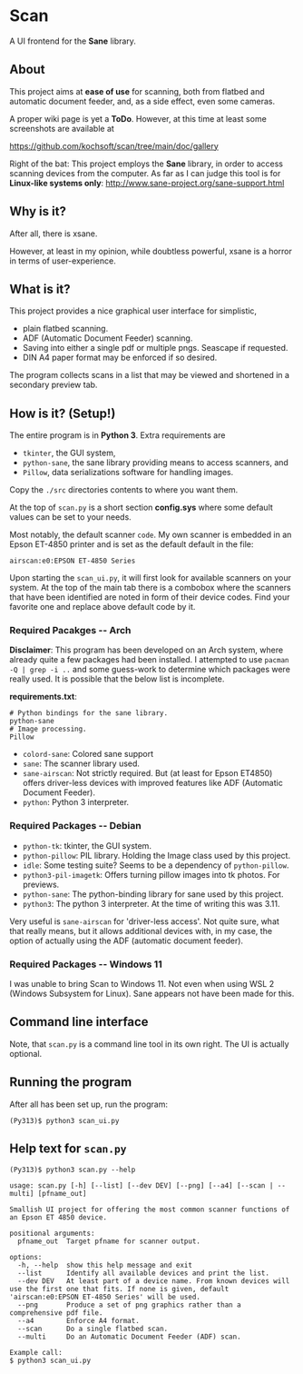# Scan

A UI frontend for the **Sane** library.

## About

This project aims at **ease of use** for scanning, both from flatbed and automatic
document feeder, and, as a side effect, even some cameras.

A proper wiki page is yet a **ToDo**. However, at this time at least some
screenshots are available at

https://github.com/kochsoft/scan/tree/main/doc/gallery

Right of the bat: This project employs the **Sane** library, in order to access
scanning devices from the computer. As far as I can judge this tool is for
**Linux-like systems only**: http://www.sane-project.org/sane-support.html

## Why is it?

After all, there is xsane.

However, at least in my opinion, while doubtless powerful, xsane is a horror
in terms of user-experience.

## What is it?

This project provides a nice graphical user interface for simplistic,

* plain flatbed scanning.
* ADF (Automatic Document Feeder) scanning.
* Saving into either a single pdf or multiple pngs. Seascape if requested.
* DIN A4 paper format may be enforced if so desired.

The program collects scans in a list that may be viewed and shortened
in a secondary preview tab.

## How is it? (Setup!)

The entire program is in **Python 3**. Extra requirements are

* `tkinter`, the GUI system,
* `python-sane`, the sane library providing means to access scanners, and
* `Pillow`, data serializations software for handling images.

Copy the `./src` directories contents to where you want them.

At the top of `scan.py` is a short section **config.sys** where some
default values can be set to your needs.

Most notably, the default scanner `code`. My own scanner is embedded in
an Epson ET-4850 printer and is set as the default default in the file:

```
airscan:e0:EPSON ET-4850 Series
```

Upon starting the `scan_ui.py`, it will first look for available scanners
on your system. At the top of the main tab there is a combobox where the
scanners that have been identified are noted in form of their device codes.
Find your favorite one and replace above default code by it.

### Required Pacakges -- Arch

**Disclaimer**: This program has been developed on an Arch system, where already
quite a few packages had been installed. I attempted to use `pacman -Q | grep -i ..`
and some guess-work to determine which packages were really used.
It is possible that the below list is incomplete.

**requirements.txt**:

```
# Python bindings for the sane library.
python-sane
# Image processing.
Pillow
```
 
* `colord-sane`: Colored sane support
* `sane`: The scanner library used.
* `sane-airscan`: Not strictly required. But (at least for Epson ET4850) offers driver-less devices with improved features like ADF (Automatic Document Feeder).
* `python`: Python 3 interpreter.

### Required Packages  -- Debian

* `python-tk`: tkinter, the GUI system.
* `python-pillow`: PIL library. Holding the Image class used by this project.
* `idle`: Some testing suite? Seems to be a dependency of `python-pillow`.
* `python3-pil-imagetk`: Offers turning pillow images into tk photos. For previews.
* `python-sane`: The python-binding library for sane used by this project.
* `python3`: The python 3 interpreter. At the time of writing this was 3.11.

Very useful is `sane-airscan` for 'driver-less access'. Not quite sure, what
that really means, but it allows additional devices with, in my case,
the option of actually using the ADF (automatic document feeder).

### Required Packages -- Windows 11

I was unable to bring Scan to Windows 11. Not even when using WSL 2
(Windows Subsystem for Linux). Sane appears not have been made for this.

## Command line interface

Note, that `scan.py` is a command line tool in its own right.
The UI is actually optional.

## Running the program

After all has been set up, run the program:

```
(Py313)$ python3 scan_ui.py
```

## Help text for `scan.py`

```
(Py313)$ python3 scan.py --help

usage: scan.py [-h] [--list] [--dev DEV] [--png] [--a4] [--scan | --multi] [pfname_out]

Smallish UI project for offering the most common scanner functions of an Epson ET 4850 device.

positional arguments:
  pfname_out  Target pfname for scanner output.

options:
  -h, --help  show this help message and exit
  --list      Identify all available devices and print the list.
  --dev DEV   At least part of a device name. From known devices will use the first one that fits. If none is given, default 'airscan:e0:EPSON ET-4850 Series' will be used.
  --png       Produce a set of png graphics rather than a comprehensive pdf file.
  --a4        Enforce A4 format.
  --scan      Do a single flatbed scan.
  --multi     Do an Automatic Document Feeder (ADF) scan.

Example call:
$ python3 scan_ui.py
```
